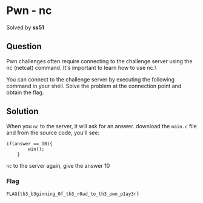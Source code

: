 # Pwn - nc
Solved by **ss51**

## Question
Pwn challenges often require connecting to the challenge server using the nc (netcat) command. It's important to learn how to use nc.\

You can connect to the challenge server by executing the following command in your shell. Solve the problem at the connection point and obtain the flag.
## Solution
When you `nc` to the server, it will ask for an answer. download the `main.c` file and from the source code, you'll see:
```
if(answer == 10){
        win();
    }
```
`nc` to the server again, give the answer 10 

### Flag
`FLAG{th3_b3ginning_0f_th3_r0ad_to_th3_pwn_p1ay3r}`
